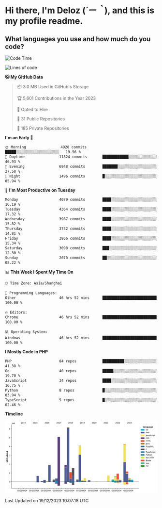 # **Hi there, I'm Deloz (*´ー｀*), and this is my profile readme.**

## **What languages you use and how much do you code?**

<!--START_SECTION:waka-->
![Code Time](http://img.shields.io/badge/Code%20Time-3%2C023%20hrs%2051%20mins-blue)

![Lines of code](https://img.shields.io/badge/From%20Hello%20World%20I%27ve%20Written-33.2%20million%20lines%20of%20code-blue)

**🐱 My GitHub Data** 

> 📦 3.0 MB Used in GitHub's Storage 
 > 
> 🏆 5,601 Contributions in the Year 2023
 > 
> 💼 Opted to Hire
 > 
> 📜 31 Public Repositories 
 > 
> 🔑 185 Private Repositories 
 > 
**I'm an Early 🐤** 

```text
🌞 Morning                4928 commits        █████░░░░░░░░░░░░░░░░░░░░   19.56 % 
🌆 Daytime                11824 commits       ████████████░░░░░░░░░░░░░   46.93 % 
🌃 Evening                6948 commits        ███████░░░░░░░░░░░░░░░░░░   27.58 % 
🌙 Night                  1496 commits        █░░░░░░░░░░░░░░░░░░░░░░░░   05.94 % 
```
📅 **I'm Most Productive on Tuesday** 

```text
Monday                   4079 commits        ████░░░░░░░░░░░░░░░░░░░░░   16.19 % 
Tuesday                  4364 commits        ████░░░░░░░░░░░░░░░░░░░░░   17.32 % 
Wednesday                3987 commits        ████░░░░░░░░░░░░░░░░░░░░░   15.82 % 
Thursday                 3732 commits        ████░░░░░░░░░░░░░░░░░░░░░   14.81 % 
Friday                   3866 commits        ████░░░░░░░░░░░░░░░░░░░░░   15.34 % 
Saturday                 3098 commits        ███░░░░░░░░░░░░░░░░░░░░░░   12.30 % 
Sunday                   2070 commits        ██░░░░░░░░░░░░░░░░░░░░░░░   08.22 % 
```


📊 **This Week I Spent My Time On** 

```text
🕑︎ Time Zone: Asia/Shanghai

💬 Programming Languages: 
Other                    46 hrs 52 mins      █████████████████████████   100.00 % 

🔥 Editors: 
Chrome                   46 hrs 52 mins      █████████████████████████   100.00 % 

💻 Operating System: 
Windows                  46 hrs 52 mins      █████████████████████████   100.00 % 
```

**I Mostly Code in PHP** 

```text
PHP                      84 repos            ██████████░░░░░░░░░░░░░░░   41.38 % 
Go                       40 repos            █████░░░░░░░░░░░░░░░░░░░░   19.70 % 
JavaScript               34 repos            ████░░░░░░░░░░░░░░░░░░░░░   16.75 % 
Python                   8 repos             █░░░░░░░░░░░░░░░░░░░░░░░░   03.94 % 
TypeScript               5 repos             █░░░░░░░░░░░░░░░░░░░░░░░░   02.46 % 
```



**Timeline**

![Lines of Code chart](https://raw.githubusercontent.com/deloz/deloz/main/assets/bar_graph.png)


 Last Updated on 19/12/2023 10:07:18 UTC
<!--END_SECTION:waka-->

